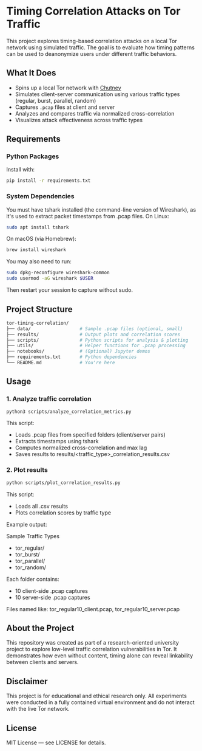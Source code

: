 # Timing Correlation Attacks on Tor Traffic
This project explores timing-based correlation attacks on a local Tor network using simulated traffic. The goal is to evaluate how timing patterns can be used to deanonymize users under different traffic behaviors.

## What It Does
- Spins up a local Tor network with [Chutney](https://gitweb.torproject.org/chutney.git/)
- Simulates client-server communication using various traffic types (regular, burst, parallel, random)
- Captures `.pcap` files at client and server
- Analyzes and compares traffic via normalized cross-correlation
- Visualizes attack effectiveness across traffic types

## Requirements
### Python Packages
Install with:
```bash
pip install -r requirements.txt
```
### System Dependencies
You must have tshark installed (the command-line version of Wireshark), as it's used to extract packet timestamps from .pcap files.
On Linux:
```bash
sudo apt install tshark
```
On macOS (via Homebrew):
```bash
brew install wireshark
```
You may also need to run:
```bash
sudo dpkg-reconfigure wireshark-common
sudo usermod -aG wireshark $USER
```
Then restart your session to capture without sudo.

## Project Structure
```bash
tor-timing-correlation/
├── data/                  # Sample .pcap files (optional, small)
├── results/               # Output plots and correlation scores
├── scripts/               # Python scripts for analysis & plotting
├── utils/                 # Helper functions for .pcap processing
├── notebooks/             # (Optional) Jupyter demos
├── requirements.txt       # Python dependencies
└── README.md              # You're here
```

## Usage
### 1. Analyze traffic correlation
```bash
python3 scripts/analyze_correlation_metrics.py
```
This script:
- Loads .pcap files from specified folders (client/server pairs)
- Extracts timestamps using tshark
- Computes normalized cross-correlation and max lag
- Saves results to results/<traffic_type>_correlation_results.csv

### 2. Plot results
```bash
python scripts/plot_correlation_results.py
```
This script:
- Loads all .csv results
- Plots correlation scores by traffic type

Example output:

Sample Traffic Types
- tor_regular/
- tor_burst/
- tor_parallel/
- tor_random/

Each folder contains:
- 10 client-side .pcap captures
- 10 server-side .pcap captures

Files named like: tor_regular10_client.pcap, tor_regular10_server.pcap

## About the Project
This repository was created as part of a research-oriented university project to explore low-level traffic correlation vulnerabilities in Tor. It demonstrates how even without content, timing alone can reveal linkability between clients and servers.

## Disclaimer
This project is for educational and ethical research only. All experiments were conducted in a fully contained virtual environment and do not interact with the live Tor network.

## License
MIT License — see LICENSE for details.

